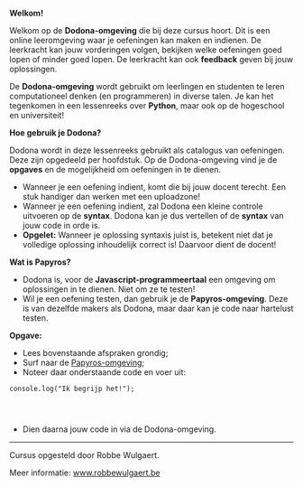 **Welkom!**

Welkom op de **Dodona-omgeving** die bij deze cursus hoort. Dit is een online leeromgeving waar je oefeningen kan maken en indienen. 
De leerkracht kan jouw vorderingen volgen, bekijken welke oefeningen goed lopen of minder goed lopen. De leerkracht kan ook **feedback** geven bij 
jouw oplossingen. 

De **Dodona-omgeving** wordt gebruikt om leerlingen en studenten te leren computationeel denken (en programmeren) in diverse talen. 
Je kan het tegenkomen in een lessenreeks over **Python**, maar ook op de hogeschool en universiteit!



**Hoe gebruik je Dodona?**

Dodona wordt in deze lessenreeks gebruikt als catalogus van oefeningen. Deze zijn opgedeeld per hoofdstuk. 
Op de Dodona-omgeving vind je de **opgaves** en de mogelijkheid om oefeningen in te dienen. 

* Wanneer je een oefening indient, komt die bij jouw docent terecht. Een stuk handiger dan werken met een uploadzone! 
* Wanneer je een oefening indient, zal Dodona een kleine controle uitvoeren op de **syntax**. Dodona kan je dus vertellen of de **syntax** van 
jouw code in orde is. 
* **Opgelet:** Wanneer je oplossing syntaxis juist is, betekent niet dat je volledige oplossing inhoudelijk correct is! Daarvoor dient de docent! 


**Wat is Papyros?**

* Dodona is, voor de **Javascript-programmeertaal** een omgeving om oplossingen in te dienen. Niet om ze te testen! 
* Wil je een oefening testen, dan gebruik je de **Papyros-omgeving**. Deze is van dezelfde makers als Dodona, maar daar kan je code naar hartelust testen. 


**Opgave:**

* Lees bovenstaande afspraken grondig; 
* Surf naar de [Papyros-omgeving](https://papyros.dodona.be/?locale=nl&language=JavaScript); 
* Noteer daar onderstaande code en voer uit: 
```
console.log("Ik begrijp het!");




```

* Dien daarna jouw code in via de Dodona-omgeving. 


---
Cursus opgesteld door Robbe Wulgaert. 

Meer informatie: www.robbewulgaert.be

